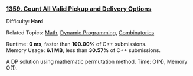 ### [1359\. Count All Valid Pickup and Delivery Options](https://leetcode.com/problems/count-all-valid-pickup-and-delivery-options/)

Difficulty: **Hard**  

Related Topics: [Math](https://leetcode.com/tag/math/), [Dynamic Programming](https://leetcode.com/tag/dynamic-programming/), [Combinatorics](https://leetcode.com/tag/combinatorics/)

Runtime: **0 ms**, faster than **100.00%** of C++ submissions.  
Memory Usage: **6.1 MB**, less than **30.57%** of C++ submissions.

A DP solution using mathematic permutation method. Time: O(N), Memory O(1).
